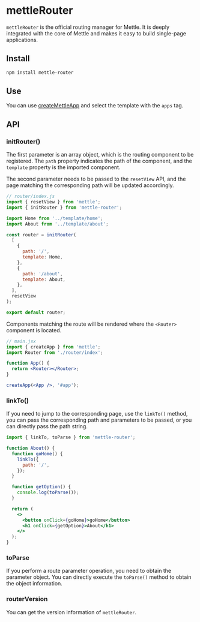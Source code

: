 # mettleRouter

`mettleRouter` is the official routing manager for Mettle. It is deeply integrated with the core of Mettle and makes it easy to build single-page applications.

## Install

```bash
npm install mettle-router
```

## Use

You can use [createMettleApp](/tool/createMettleApp/) and select the template with the `apps` tag.

## API

### initRouter()

The first parameter is an array object, which is the routing component to be registered. The `path` property indicates the path of the component, and the `template` property is the imported component.

The second parameter needs to be passed to the `resetView` API, and the page matching the corresponding path will be updated accordingly.

```js
// router/index.js
import { resetView } from 'mettle';
import { initRouter } from 'mettle-router';

import Home from '../template/home';
import About from '../template/about';

const router = initRouter(
  [
    {
      path: '/',
      template: Home,
    },
    {
      path: '/about',
      template: About,
    },
  ],
  resetView
);

export default router;
```

Components matching the route will be rendered where the `<Router>` component is located.

```jsx
// main.jsx
import { createApp } from 'mettle';
import Router from './router/index';

function App() {
  return <Router></Router>;
}

createApp(<App />, '#app');
```

### linkTo()

If you need to jump to the corresponding page, use the `linkTo()` method, you can pass the corresponding path and parameters to be passed, or you can directly pass the path string.

```jsx
import { linkTo, toParse } from 'mettle-router';

function About() {
  function goHome() {
    linkTo({
      path: '/',
    });
  }

  function getOption() {
    console.log(toParse());
  }

  return (
    <>
      <button onClick={goHome}>goHome</button>
      <h1 onClick={getOption}>About</h1>
    </>
  );
}
```

### toParse

If you perform a route parameter operation, you need to obtain the parameter object. You can directly execute the `toParse()` method to obtain the object information.

### routerVersion

You can get the version information of `mettleRouter`.

